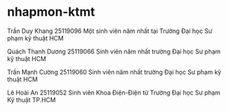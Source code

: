 # nhapmon-ktmt
Trần Duy Khang
25119096
Một sinh viên năm nhất tại Trường Đại học Sư phạm kỹ thuật HCM

Quách Thanh Dương
25119066
Sinh viên năm nhất trường Đại học Sư phạm kỹ thuật HCM

Trần Mạnh Cường
25119060
Sinh viên năm nhất trường Đại học Sư phạm kỹ thuật HCM

Lê Hoài An
25119052
Sinh viên Khoa Điện-Điện tử Trường Đại học Sư phạm Kỹ thuật TP.HCM
